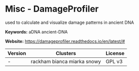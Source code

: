 # Misc - DamageProfiler

used to calculate and visualize damage patterns in ancient DNA

**Keywords:** aDNA ancient-DNA

**Website:** <https://damageprofiler.readthedocs.io/en/latest/#>

| Version | Clusters | License |
| ------- | -------- | ------- |
| - | rackham bianca miarka snowy | GPL v3 |
